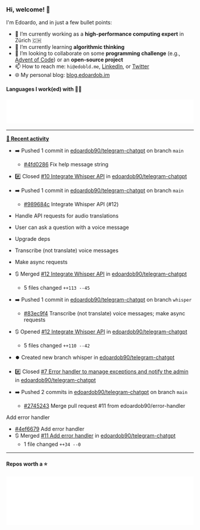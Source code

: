 ### Hi, welcome! 👋 

I'm Edoardo, and in just a few bullet points:

- 🔭 I’m currently working as a **high-performance computing expert** in Zürich 🇨🇭
- 🌱 I’m currently learning **algorithmic thinking**
- 👯 I’m looking to collaborate on some **programming challenge** (e.g., [Advent of Code](https://github.com/edoardob90/aoc2022)) or an **open-source project**
- 📫 How to reach me: `hi@edobld.me`, [LinkedIn](https://linkedin.com/in/edobld), or [Twitter](https://twitter.com/eadweard90)
- 🌐 My personal blog: [blog.edoardob.im](https://blog.edoardob.im)

#### Languages I work(ed) with 👨‍💻

<img src="https://github.com/edoardob90/edoardob90/blob/main/.cache/languages.svg">

---

**[📰 Recent activity](https://github.com/edoardob90)**
* ➡️ Pushed 1 commit in [edoardob90/telegram-chatgpt](https://github.com/edoardob90/telegram-chatgpt) on branch `main`
  * [#4fd0286](https://github.com/edoardob90/telegram-chatgpt/commit/4fd0286) Fix help message string
* #️⃣ Closed [#10 Integrate Whisper API](https://github.com/edoardob90/telegram-chatgpt/issues/10) in [edoardob90/telegram-chatgpt](https://github.com/edoardob90/telegram-chatgpt)
* ➡️ Pushed 1 commit in [edoardob90/telegram-chatgpt](https://github.com/edoardob90/telegram-chatgpt) on branch `main`
  * [#989684c](https://github.com/edoardob90/telegram-chatgpt/commit/989684c) Integrate Whisper API (#12)

* Handle API requests for audio translations

* User can ask a question with a voice message

* Upgrade deps

* Transcribe (not translate) voice messages

* Make async requests
* 🔃 Merged [#12 Integrate Whisper API](https://github.com/edoardob90/telegram-chatgpt/pull/12) in [edoardob90/telegram-chatgpt](https://github.com/edoardob90/telegram-chatgpt)
  * 5 files changed `++113 --45`
* ➡️ Pushed 1 commit in [edoardob90/telegram-chatgpt](https://github.com/edoardob90/telegram-chatgpt) on branch `whisper`
  * [#83ec9f4](https://github.com/edoardob90/telegram-chatgpt/commit/83ec9f4) Transcribe (not translate) voice messages; make async requests
* 🔃 Opened [#12 Integrate Whisper API](https://github.com/edoardob90/telegram-chatgpt/pull/12) in [edoardob90/telegram-chatgpt](https://github.com/edoardob90/telegram-chatgpt)
  * 5 files changed `++110 --42`
* ⏺️ Created new branch whisper in [edoardob90/telegram-chatgpt](https://github.com/edoardob90/telegram-chatgpt)
* #️⃣ Closed [#7 Error handler to manage exceptions and notify the admin](https://github.com/edoardob90/telegram-chatgpt/issues/7) in [edoardob90/telegram-chatgpt](https://github.com/edoardob90/telegram-chatgpt)
* ➡️ Pushed 2 commits in [edoardob90/telegram-chatgpt](https://github.com/edoardob90/telegram-chatgpt) on branch `main`
  * [#2745243](https://github.com/edoardob90/telegram-chatgpt/commit/2745243) Merge pull request #11 from edoardob90/error-handler

Add error handler
  * [#4ef6679](https://github.com/edoardob90/telegram-chatgpt/commit/4ef6679) Add error handler
* 🔃 Merged [#11 Add error handler](https://github.com/edoardob90/telegram-chatgpt/pull/11) in [edoardob90/telegram-chatgpt](https://github.com/edoardob90/telegram-chatgpt)
  * 1 file changed `++34 --0`


---

#### Repos worth a ⭐

<img src="https://github.com/edoardob90/edoardob90/blob/main/.cache/stars.svg">

<!--
- ⚡ Fun fact: ...
- 🤔 I’m looking for help with ...
- 💬 Ask me about ...
-->
